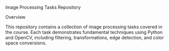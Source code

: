 Image Processing Tasks Repository

Overview

This repository contains a collection of image processing tasks covered in the course. Each task demonstrates fundamental techniques using Python and OpenCV, including filtering, transformations, edge detection, and color space conversions.
